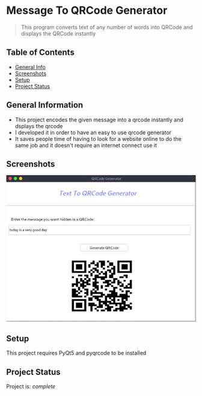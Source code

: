 # Message To QRCode Generator
> This program converts text of any number of words into QRCode and displays the QRCode instantly

## Table of Contents
* [General Info](#general-information)
* [Screenshots](#screenshots)
* [Setup](#setup)
* [Project Status](#project-status)


## General Information
- This project encodes the given message into a qrcode instantly and dsplays the qrcode
- I developed it in order to have an easy to use qrcode generator  
- It saves people time of having to look for a website online to do the same job and it doesn't require an internet connect use it

## Screenshots
![Example screenshot](./qr-code-gen.png)


## Setup
This project requires PyQt5 and pyqrcode to be installed


## Project Status
Project is: _complete_


